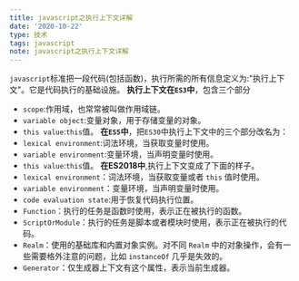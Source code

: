 ```yaml
---
title: javascript之执行上下文详解
date: '2020-10-22'
type: 技术
tags: javascript
note: javascript之执行上下文详解
---
```

`javascript`标准把一段代码(包括函数)，执行所需的所有信息定义为:"执行上下文"。它是代码执行的基础设施。
**执行上下文在`ES3`中**，包含三个部分
+ `scope`:作用域，也常常被叫做作用域链。
+ `variable object`:变量对象，用于存储变量的对象。
+ `this value`:`this`值。
**在`ES5`中**，把`ES30`中执行上下文中的三个部分改名为：
+ `lexical environment`:词法环境，当获取变量时使用。
+ `variable environment`:变量环境，当声明变量时使用。
+ `this value`:`this`值。
**在ES2018中**,执行上下文变成了下面的样子。
+ `lexical environment`：词法环境，当获取变量或者 `this` 值时使用。
+ `variable environment`：变量环境，当声明变量时使用。
+ `code evaluation state`:用于恢复代码执行位置。
+ `Function`：执行的任务是函数时使用，表示正在被执行的函数。
+ `ScriptOrModule`：执行的任务是脚本或者模块时使用，表示正在被执行的代码。
+ `Realm`：使用的基础库和内置对象实例。对不同 `Realm` 中的对象操作，会有一些需要格外注意的问题，比如 `instanceOf` 几乎是失效的。
+ `Generator`：仅生成器上下文有这个属性，表示当前生成器。